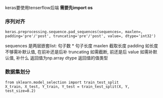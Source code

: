 keras要使用tenserflow后端 **需要先import os**

### 序列对齐

`keras.preprocessing.sequence.pad_sequences(sequences=, maxlen=, padding='pre'/'post', truncating='pre'/'post', value=, dtype='int32')`

sequences 是两层嵌套list: 句子数 * 句子长度
maxlen 截取长度
padding 如长度不够需补默认值, 在前补还是后补
truncating 如需截断, 前还是后
value 如需补默认值, 补什么
返回值为np.array
dtype 返回值的值类型

### 数据集划分
```
from sklearn.model_selection import train_test_split
X_train, X_test, Y_train, Y_test = train_test_split(X, Y, test_size=0.2)
```